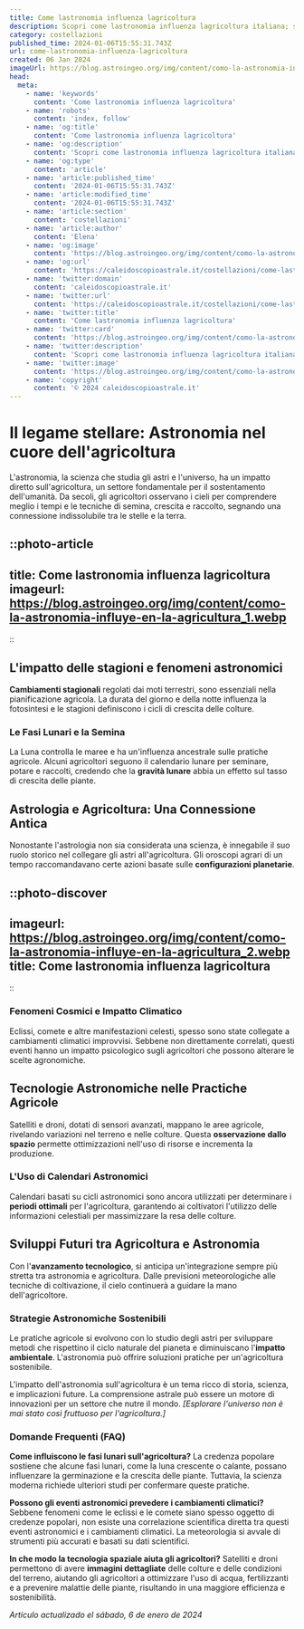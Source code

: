 ```yaml
---
title: Come lastronomia influenza lagricoltura
description: Scopri come lastronomia influenza lagricoltura italiana; stagioni, semina e raccolto guidati dalle stelle. Coltiva con il cosmo!
category: costellazioni
published_time: 2024-01-06T15:55:31.743Z
url: come-lastronomia-influenza-lagricoltura
created: 06 Jan 2024
imageUrl: https://blog.astroingeo.org/img/content/como-la-astronomia-influye-en-la-agricultura_1.webp
head:
  meta:
    - name: 'keywords'
      content: 'Come lastronomia influenza lagricoltura'
    - name: 'robots'
      content: 'index, follow'
    - name: 'og:title'
      content: 'Come lastronomia influenza lagricoltura'
    - name: 'og:description'
      content: 'Scopri come lastronomia influenza lagricoltura italiana; stagioni, semina e raccolto guidati dalle stelle. Coltiva con il cosmo!'
    - name: 'og:type'
      content: 'article'
    - name: 'article:published_time'
      content: '2024-01-06T15:55:31.743Z'
    - name: 'article:modified_time'
      content: '2024-01-06T15:55:31.743Z'
    - name: 'article:section'
      content: 'costellazioni'
    - name: 'article:author'
      content: 'Elena'
    - name: 'og:image'
      content: 'https://blog.astroingeo.org/img/content/como-la-astronomia-influye-en-la-agricultura_1.webp'
    - name: 'og:url'
      content: 'https://caleidoscopioastrale.it/costellazioni/come-lastronomia-influenza-lagricoltura'
    - name: 'twitter:domain'
      content: 'caleidoscopioastrale.it'
    - name: 'twitter:url'
      content: 'https://caleidoscopioastrale.it/costellazioni/come-lastronomia-influenza-lagricoltura'
    - name: 'twitter:title'
      content: 'Come lastronomia influenza lagricoltura'
    - name: 'twitter:card'
      content: 'https://blog.astroingeo.org/img/content/como-la-astronomia-influye-en-la-agricultura_1.webp'
    - name: 'twitter:description'
      content: 'Scopri come lastronomia influenza lagricoltura italiana; stagioni, semina e raccolto guidati dalle stelle. Coltiva con il cosmo!'
    - name: 'twitter:image'
      content: 'https://blog.astroingeo.org/img/content/como-la-astronomia-influye-en-la-agricultura_1.webp'
    - name: 'copyright'
      content: '© 2024 caleidoscopioastrale.it'
---
```

# Il legame stellare: Astronomia nel cuore dell'agricoltura 

L'astronomia, la scienza che studia gli astri e l'universo, ha un impatto diretto sull'agricoltura, un settore fondamentale per il sostentamento dell'umanità. Da secoli, gli agricoltori osservano i cieli per comprendere meglio i tempi e le tecniche di semina, crescita e raccolto, segnando una connessione indissolubile tra le stelle e la terra.

::photo-article
---
title: Come lastronomia influenza lagricoltura
imageurl: https://blog.astroingeo.org/img/content/como-la-astronomia-influye-en-la-agricultura_1.webp
---
::

## L'impatto delle stagioni e fenomeni astronomici

**Cambiamenti stagionali** regolati dai moti terrestri, sono essenziali nella pianificazione agricola. La durata del giorno e della notte influenza la fotosintesi e le stagioni definiscono i cicli di crescita delle colture.

### Le Fasi Lunari e la Semina

La Luna controlla le maree e ha un'influenza ancestrale sulle pratiche agricole. Alcuni agricoltori seguono il calendario lunare per seminare, potare e raccolti, credendo che la **gravità lunare** abbia un effetto sul tasso di crescita delle piante.

## Astrologia e Agricoltura: Una Connessione Antica

Nonostante l'astrologia non sia considerata una scienza, è innegabile il suo ruolo storico nel collegare gli astri all'agricoltura. Gli oroscopi agrari di un tempo raccomandavano certe azioni basate sulle **configurazioni planetarie**.

::photo-discover
---
imageurl: https://blog.astroingeo.org/img/content/como-la-astronomia-influye-en-la-agricultura_2.webp
title: Come lastronomia influenza lagricoltura
---
::

### Fenomeni Cosmici e Impatto Climatico

Eclissi, comete e altre manifestazioni celesti, spesso sono state collegate a cambiamenti climatici improvvisi. Sebbene non direttamente correlati, questi eventi hanno un impatto psicologico sugli agricoltori che possono alterare le scelte agronomiche.

## Tecnologie Astronomiche nelle Practiche Agricole

Satelliti e droni, dotati di sensori avanzati, mappano le aree agricole, rivelando variazioni nel terreno e nelle colture. Questa **osservazione dallo spazio** permette ottimizzazioni nell'uso di risorse e incrementa la produzione.

### L'Uso di Calendari Astronomici

Calendari basati su cicli astronomici sono ancora utilizzati per determinare i **periodi ottimali** per l'agricoltura, garantendo ai coltivatori l'utilizzo delle informazioni celestiali per massimizzare la resa delle colture.

## Sviluppi Futuri tra Agricoltura e Astronomia

Con l'**avanzamento tecnologico**, si anticipa un'integrazione sempre più stretta tra astronomia e agricoltura. Dalle previsioni meteorologiche alle tecniche di coltivazione, il cielo continuerà a guidare la mano dell'agricoltore.

### Strategie Astronomiche Sostenibili

Le pratiche agricole si evolvono con lo studio degli astri per sviluppare metodi che rispettino il ciclo naturale del pianeta e diminuiscano l'**impatto ambientale**. L'astronomia può offrire soluzioni pratiche per un'agricoltura sostenibile.

L'impatto dell'astronomia sull'agricoltura è un tema ricco di storia, scienza, e implicazioni future. La comprensione astrale può essere un motore di innovazioni per un settore che nutre il mondo. *[Esplorare l'universo non è mai stato così fruttuoso per l'agricoltura.]*

### Domande Frequenti (FAQ)

**Come influiscono le fasi lunari sull'agricoltura?**
La credenza popolare sostiene che alcune fasi lunari, come la luna crescente o calante, possano influenzare la germinazione e la crescita delle piante. Tuttavia, la scienza moderna richiede ulteriori studi per confermare queste pratiche.

**Possono gli eventi astronomici prevedere i cambiamenti climatici?**
Sebbene fenomeni come le eclissi e le comete siano spesso oggetto di credenze popolari, non esiste una correlazione scientifica diretta tra questi eventi astronomici e i cambiamenti climatici. La meteorologia si avvale di strumenti più accurati e basati su dati scientifici.

**In che modo la tecnologia spaziale aiuta gli agricoltori?**
Satelliti e droni permettono di avere **immagini dettagliate** delle colture e delle condizioni del terreno, aiutando gli agricoltori a ottimizzare l'uso di acqua, fertilizzanti e a prevenire malattie delle piante, risultando in una maggiore efficienza e sostenibilità.

_Artículo actualizado el sábado, 6 de enero de 2024_
